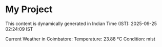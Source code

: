 # My Project

This content is dynamically generated in Indian Time (IST): 2025-09-25 02:24:09 IST


Current Weather in Coimbatore:
Temperature: 23.88 °C
Condition: mist
